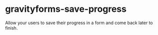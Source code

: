 gravityforms-save-progress
==========================

Allow your users to save their progress in a form and come back later to finish.
